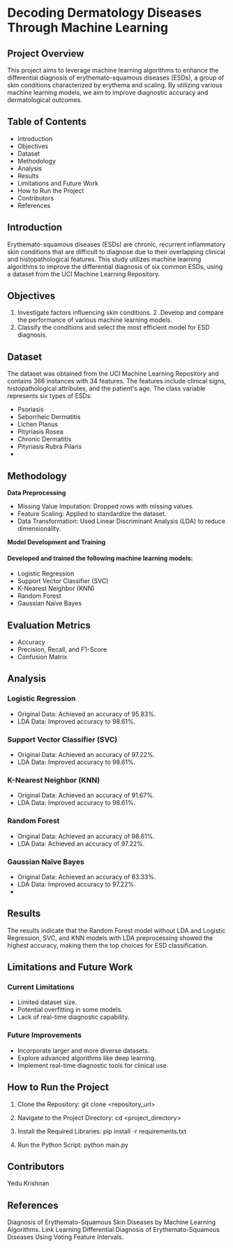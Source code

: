# Decoding Dermatology Diseases Through Machine Learning

## Project Overview
This project aims to leverage machine learning algorithms to enhance the differential diagnosis of erythemato-squamous diseases (ESDs), a group of skin conditions characterized by erythema and scaling. By utilizing various machine learning models, we aim to improve diagnostic accuracy and dermatological outcomes.

## Table of Contents
- Introduction
- Objectives
- Dataset
- Methodology
- Analysis
- Results
- Limitations and Future Work
- How to Run the Project
- Contributors
- References

## Introduction
Erythemato-squamous diseases (ESDs) are chronic, recurrent inflammatory skin conditions that are difficult to diagnose due to their overlapping clinical and histopathological features. This study utilizes machine learning algorithms to improve the differential diagnosis of six common ESDs, using a dataset from the UCI Machine Learning Repository.

## Objectives
1. Investigate factors influencing skin conditions.
2 .Develop and compare the performance of various machine learning models.
3. Classify the conditions and select the most efficient model for ESD diagnosis.

## Dataset
The dataset was obtained from the UCI Machine Learning Repository and contains 366 instances with 34 features. The features include clinical signs, histopathological attributes, and the patient's age. The class variable represents six types of ESDs:

- Psoriasis
- Seborrheic Dermatitis
- Lichen Planus
- Pityriasis Rosea
- Chronic Dermatitis
- Pityriasis Rubra Pilaris
- 
## Methodology
**Data Preprocessing**
- Missing Value Imputation: Dropped rows with missing values.
- Feature Scaling: Applied to standardize the dataset.
- Data Transformation: Used Linear Discriminant Analysis (LDA) to reduce dimensionality.

**Model Development and Training**
#### Developed and trained the following machine learning models:

- Logistic Regression
- Support Vector Classifier (SVC)
- K-Nearest Neighbor (KNN)
- Random Forest
- Gaussian Naïve Bayes
## Evaluation Metrics
- Accuracy
- Precision, Recall, and F1-Score
- Confusion Matrix

## Analysis
### Logistic Regression
- Original Data: Achieved an accuracy of 95.83%.
- LDA Data: Improved accuracy to 98.61%.
### Support Vector Classifier (SVC)
- Original Data: Achieved an accuracy of 97.22%.
- LDA Data: Improved accuracy to 98.61%.
### K-Nearest Neighbor (KNN)
- Original Data: Achieved an accuracy of 91.67%.
- LDA Data: Improved accuracy to 98.61%.
### Random Forest
- Original Data: Achieved an accuracy of 98.61%.
- LDA Data: Achieved an accuracy of 97.22%.
### Gaussian Naïve Bayes
- Original Data: Achieved an accuracy of 83.33%.
- LDA Data: Improved accuracy to 97.22%.
- 
## Results
The results indicate that the Random Forest model without LDA and Logistic Regression, SVC, and KNN models with LDA preprocessing showed the highest accuracy, making them the top choices for ESD classification.

## Limitations and Future Work
### Current Limitations
- Limited dataset size.
- Potential overfitting in some models.
- Lack of real-time diagnostic capability.

### Future Improvements
- Incorporate larger and more diverse datasets.
- Explore advanced algorithms like deep learning.
- Implement real-time diagnostic tools for clinical use.

## How to Run the Project
1. Clone the Repository:
git clone <repository_url>

2. Navigate to the Project Directory:
cd <project_directory>

3. Install the Required Libraries:
pip install -r requirements.txt

4. Run the Python Script:
python main.py

## Contributors
Yedu Krishnan

## References
Diagnosis of Erythemato-Squamous Skin Diseases by Machine Learning Algorithms. Link
Learning Differential Diagnosis of Erythemato-Squamous Diseases Using Voting Feature Intervals.
